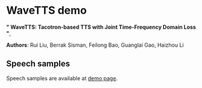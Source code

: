 # WaveTTS demo

__" WaveTTS: Tacotron-based TTS with Joint Time-Frequency Domain Loss "__,


__Authors__: Rui Liu, Berrak Sisman, Feilong Bao, Guanglai Gao, Haizhou Li



## Speech samples
 

Speech samples are available at   [demo page](https://ttslr.github.io/WaveTTS/).

 




